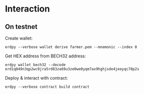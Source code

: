 # Interaction

## On testnet

Create wallet:

```
erdpy --verbose wallet derive farmer.pem --mnemonic --index 0
```

Get HEX address from BECH32 address:

```
erdpy wallet bech32 --decode erd1q049n3qp2wc0jra5rd83za69u3ze0we0yqm7ax9hghjsde4jeeyqc78p2s
```

Deploy & interact with contract:

```
erdpy --verbose contract build contract